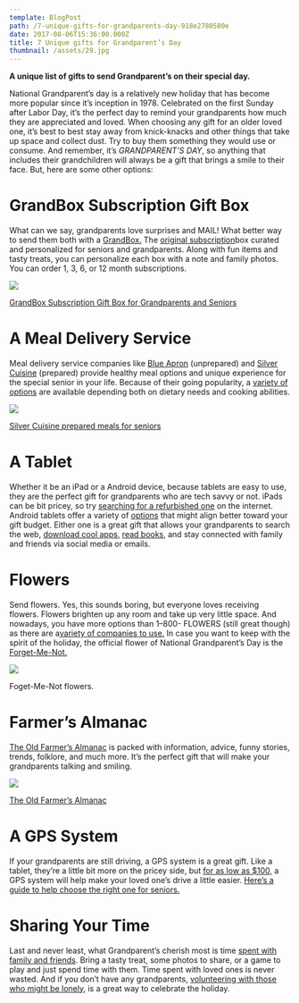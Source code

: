 ```yaml
---
template: BlogPost
path: /7-unique-gifts-for-grandparents-day-918e2780580e
date: 2017-08-06T15:36:00.000Z
title: 7 Unique gifts for Grandparent’s Day
thumbnail: /assets/29.jpg
---
```

<!--StartFragment-->

**A unique list of gifts to send Grandparent’s on their special day.**

National Grandparent’s day is a relatively new holiday that has become more popular since it’s inception in 1978. Celebrated on the first Sunday after Labor Day, it’s the perfect day to remind your grandparents how much they are appreciated and loved. When choosing any gift for an older loved one, it’s best to best stay away from knick-knacks and other things that take up space and collect dust. Try to buy them something they would use or consume. And remember, it’s *GRANDPARENT’S DAY*, so anything that includes their grandchildren will always be a gift that brings a smile to their face. But, here are some other options:

# **GrandBox Subscription Gift Box**

What can we say, grandparents love surprises and MAIL! What better way to send them both with a [GrandBox.](http://www.mygrandbox.com/) The [original subscription](https://www.entrepreneur.com/article/242912)box curated and personalized for seniors and grandparents. Along with fun items and tasty treats, you can personalize each box with a note and family photos. You can order 1, 3, 6, or 12 month subscriptions.

<!--EndFragment-->

![](/assets/YObjkfq6dGjGNFV_DmbqA.jpeg)

[GrandBox Subscription Gift Box for Grandparents and Seniors](https://www.mygrandbox.com)

<!--StartFragment-->

# **A Meal Delivery Service**

Meal delivery service companies like [Blue Apron](https://www.blueapron.com/) (unprepared) and [Silver Cuisine](https://silver.bistromd.com/) (prepared) provide healthy meal options and unique experience for the special senior in your life. Because of their going popularity, a [variety of options](https://www.caring.com/articles/meal-delivery-options-seniors) are available depending both on dietary needs and cooking abilities.

<!--EndFragment-->

![](/assets/nPT4VJ8E1FAAgttV2SMOUQ.jpeg)

<!--StartFragment-->

[Silver Cuisine prepared meals for seniors](https://silver.bistromd.com/)

<!--EndFragment-->

<!--StartFragment-->

# **A Tablet**

Whether it be an iPad or a Android device, because tablets are easy to use, they are the perfect gift for grandparents who are tech savvy or not. iPads can be bit pricey, so try [searching for a refurbished one](https://www.lifewire.com/how-to-buy-refurbished-ipad-1994386) on the internet. Android tablets offer a variety of [options](http://www.techradar.com/news/mobile-computing/tablets/15-best-android-tablets-in-the-world-1118205) that might align better toward your gift budget. Either one is a great gift that allows your grandparents to search the web, [download cool apps](http://foxhillresidences.com/18-unexpectedly-innovative-apps-seniors/), [read books](https://www.lifewire.com/download-free-books-3482754), and stay connected with family and friends via social media or emails.

# **Flowers**

Send flowers. Yes, this sounds boring, but everyone loves receiving flowers. Flowers brighten up any room and take up very little space. And nowadays, you have more options than 1–800- FLOWERS (still great though) as there are a[variety of companies to use.](http://urbantastebud.com/best-flower-subscription/) In case you want to keep with the spirit of the holiday, the official flower of National Grandparent’s Day is the [Forget-Me-Not.](http://www.flowermeaning.com/forget-me-not-flower-meaning/)

<!--EndFragment-->

![](/assets/wk9_yWlLf6bPT5vtdMDFVA.jpeg)

<!--StartFragment-->

Foget-Me-Not flowers.

<!--EndFragment--><!--StartFragment-->

# **Farmer’s Almanac**

[The Old Farmer’s Almanac](https://store.almanac.com/the-2018-old-farmers-almanac-collectors-edition-subscription/) is packed with information, advice, funny stories, trends, folklore, and much more. It’s the perfect gift that will make your grandparents talking and smiling.

<!--EndFragment-->

![](/assets/X0FVAixTE79cVu-bdEKWsQ.jpeg)

<!--StartFragment-->

[The Old Farmer’s Almanac](https://store.almanac.com/the-2018-old-farmers-almanac-collectors-edition-subscription/)

<!--EndFragment--><!--StartFragment-->

# **A GPS System**

If your grandparents are still driving, a GPS system is a great gift. Like a tablet, they’re a little bit more on the pricey side, but [for as low as $100](https://www.cnet.com/topics/gps/best-gps/), a GPS system will help make your loved one’s drive a little easier. [Here’s a guide to help choose the right one for seniors.](https://trackimo.com/gps-guide-for-older-drivers/)

# Sharing Your Time

Last and never least, what Grandparent’s cherish most is time [spent with family and friends](http://www.upworthy.com/how-spending-time-with-grandkids-can-help-grandparents-stay-healthy-happy-and-sharp). Bring a tasty treat, some photos to share, or a game to play and just spend time with them. Time spent with loved ones is never wasted. And if you don’t have any grandparents, [volunteering with those who might be lonely](http://createthegood.org/campaign/volunteeringwithseniors), is a great way to celebrate the holiday.

<!--EndFragment-->
